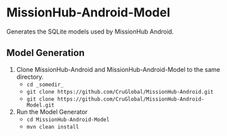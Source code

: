 MissionHub-Android-Model
========================

Generates the SQLite models used by MissionHub Android.


Model Generation
--------------------
1. Clone MissionHub-Android and MissionHub-Android-Model to the same directory.
    * `cd _somedir_`
    * `git clone https://github.com/CruGlobal/MissionHub-Android.git`
    * `git clone https://github.com/CruGlobal/MissionHub-Android-Model.git`
2. Run the Model Generator
    * `cd MissionHub-Android-Model`
    * `mvn clean install`
